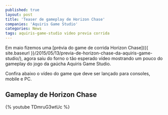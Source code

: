 ```yaml
---
published: true
layout: post
title: 'Teaser de gameplay de Horizon Chase'
companies: 'Aquiris Game Studio'
categories: News
tags: aquiris-game-studio video previa corrida
---
```

Em maio fizemos uma [prévia do game de corrida Horizon Chase]({{ site.baseurl }}/2015/05/13/previa-de-horizon-chase-da-aquiris-game-studio/), agora saiu do forno o tão esperado vídeo mostrando um pouco do gameplay do jogo da gaúcha Aquiris Game Studio.

Confira abaixo o vídeo do game que deve ser lançado para consoles, mobile e PC.

## Gameplay de Horizon Chase
{% youtube TDmruG3wtUc %}